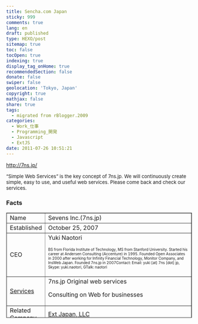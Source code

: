```yaml
---
title: Sencha.com Japan
sticky: 999
comments: true
lang: en
draft: published
type: HEXO/post
sitemap: true
toc: false
tocOpen: true
indexing: true
display_tag_onHome: true
recommendedSection: false
donate: false
swiper: false
geolocation: 'Tokyo, Japan'
copyright: true
mathjax: false
share: true
tags:
  - migrated from rBlogger.2009
categories:
  - Work_仕事
  - Programming_開発
  - Javascript
  - ExtJS
date: 2011-07-26 10:51:21
---
```


 http://7ns.jp/

<p><font size="2">“Simple Web Services” is the key concept of 7ns.jp. We
 will continuously create simple, easy to use, and useful web services. 
Please come back and check our services.

</font></p>
<h3>Facts</h3>

<table summary="corporate summary" border="1" cellpadding="1" cellspacing="1" height="286" width="540"><tbody><tr>
<td>Name</td>
<td>Sevens Inc.(7ns.jp)</td>
</tr>
<tr>
<td>Established</td>
<td>October 25, 2007</td>
</tr>
<tr>
<td width="20%">CEO</td>
<td width="80%">Yuki Naotori

<font size="1">BS from Florida Institute of Technology, MS from Stanford  University. Started his career at Andersen Consulting (Accenture) in 1995. Founded Open Associates in 2000 after working for Infinity Financial Technology, Monitor Company, and InsWeb Japan. Founded 7ns.jp in 2007</font><font size="1">Contact: Email: yuki [at] 7ns [dot] jp, Skype: yuki.naotori, GTalk: naotori</font></td>
</tr>
<tr>
<td><a href="http://7ns.jp/en/?page_id=3">Services</a></td>
<td>7ns.jp Original web services

Consulting on Web for businesses</td>
</tr>
<tr>
<td>Related Company</td>
<td><a href="http://extjs.co.jp/">Ext Japan, LLC</a></td>
</tr>
<tr>
<td>Address</td>
<td>Akasaka Garden City 18F

4-15-1, Akasaka Minato-ku Tokyo 107-0052, Japan</td>
</tr>
<tr>
<td>Email</td>
<td>info [at] 7ns [dot] jp</td>
</tr>
<tr>
<td>Phone</td>
<td> 81-3-3560-5166</td>
</tr>
<tr>
<td>FAX</td>
<td> 81-3-3560-0785</td></tr></tbody></table>